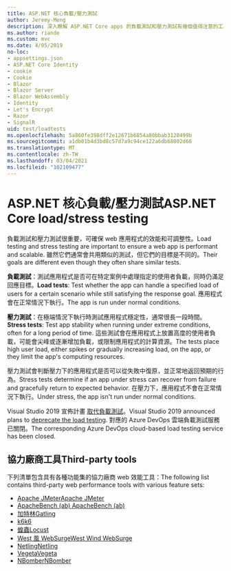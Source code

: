 ```yaml
---
title: ASP.NET 核心負載/壓力測試
author: Jeremy-Meng
description: 深入瞭解 ASP.NET Core apps 的負載測試和壓力測試有幾個值得注意的工具和方法。
ms.author: riande
ms.custom: mvc
ms.date: 4/05/2019
no-loc:
- appsettings.json
- ASP.NET Core Identity
- cookie
- Cookie
- Blazor
- Blazor Server
- Blazor WebAssembly
- Identity
- Let's Encrypt
- Razor
- SignalR
uid: test/loadtests
ms.openlocfilehash: 5a860fe398dff2e12671b6854a80bbab3120499b
ms.sourcegitcommit: a1db01b4d3bd8c57d7a9c94ce122a6db68002d66
ms.translationtype: MT
ms.contentlocale: zh-TW
ms.lasthandoff: 03/04/2021
ms.locfileid: "102109477"
---
```

# <a name="aspnet-core-loadstress-testing"></a><span data-ttu-id="b666c-103">ASP.NET 核心負載/壓力測試</span><span class="sxs-lookup"><span data-stu-id="b666c-103">ASP.NET Core load/stress testing</span></span>

<span data-ttu-id="b666c-104">負載測試和壓力測試很重要，可確保 web 應用程式的效能和可調整性。</span><span class="sxs-lookup"><span data-stu-id="b666c-104">Load testing and stress testing are important to ensure a web app is performant and scalable.</span></span> <span data-ttu-id="b666c-105">雖然它們通常會共用類似的測試，但它們的目標是不同的。</span><span class="sxs-lookup"><span data-stu-id="b666c-105">Their goals are different even though they often share similar tests.</span></span>

<span data-ttu-id="b666c-106">**負載測試**：測試應用程式是否可在特定案例中處理指定的使用者負載，同時仍滿足回應目標。</span><span class="sxs-lookup"><span data-stu-id="b666c-106">**Load tests**: Test whether the app can handle a specified load of users for a certain scenario while still satisfying the response goal.</span></span> <span data-ttu-id="b666c-107">應用程式會在正常情況下執行。</span><span class="sxs-lookup"><span data-stu-id="b666c-107">The app is run under normal conditions.</span></span>

<span data-ttu-id="b666c-108">**壓力測試**：在極端情況下執行時測試應用程式穩定性，通常很長一段時間。</span><span class="sxs-lookup"><span data-stu-id="b666c-108">**Stress tests**: Test app stability when running under extreme conditions, often for a long period of time.</span></span> <span data-ttu-id="b666c-109">這些測試會在應用程式上放置高度的使用者負載，可能會尖峰或逐漸增加負載，或限制應用程式的計算資源。</span><span class="sxs-lookup"><span data-stu-id="b666c-109">The tests place high user load, either spikes or gradually increasing load, on the app, or they limit the app's computing resources.</span></span>

<span data-ttu-id="b666c-110">壓力測試會判斷壓力下的應用程式是否可以從失敗中復原，並正常地返回預期的行為。</span><span class="sxs-lookup"><span data-stu-id="b666c-110">Stress tests determine if an app under stress can recover from failure and gracefully return to expected behavior.</span></span> <span data-ttu-id="b666c-111">在壓力下，應用程式不會在正常情況下執行。</span><span class="sxs-lookup"><span data-stu-id="b666c-111">Under stress, the app isn't run under normal conditions.</span></span>

<span data-ttu-id="b666c-112">Visual Studio 2019 宣佈計畫 [取代負載測試](https://devblogs.microsoft.com/devops/cloud-based-load-testing-service-eol/)。</span><span class="sxs-lookup"><span data-stu-id="b666c-112">Visual Studio 2019 announced plans to [deprecate the load testing](https://devblogs.microsoft.com/devops/cloud-based-load-testing-service-eol/).</span></span> <span data-ttu-id="b666c-113">對應的 Azure DevOps 雲端負載測試服務已關閉。</span><span class="sxs-lookup"><span data-stu-id="b666c-113">The corresponding Azure DevOps cloud-based load testing service has been closed.</span></span>

## <a name="third-party-tools"></a><span data-ttu-id="b666c-114">協力廠商工具</span><span class="sxs-lookup"><span data-stu-id="b666c-114">Third-party tools</span></span>

<span data-ttu-id="b666c-115">下列清單包含具有各種功能集的協力廠商 web 效能工具：</span><span class="sxs-lookup"><span data-stu-id="b666c-115">The following list contains third-party web performance tools with various feature sets:</span></span>

* [<span data-ttu-id="b666c-116">Apache JMeter</span><span class="sxs-lookup"><span data-stu-id="b666c-116">Apache JMeter</span></span>](https://jmeter.apache.org/)
* [<span data-ttu-id="b666c-117">ApacheBench (ab) </span><span class="sxs-lookup"><span data-stu-id="b666c-117">ApacheBench (ab)</span></span>](https://httpd.apache.org/docs/2.4/programs/ab.html)
* [<span data-ttu-id="b666c-118">加特林</span><span class="sxs-lookup"><span data-stu-id="b666c-118">Gatling</span></span>](https://gatling.io/)
* [<span data-ttu-id="b666c-119">k6</span><span class="sxs-lookup"><span data-stu-id="b666c-119">k6</span></span>](https://k6.io)
* [<span data-ttu-id="b666c-120">蝗蟲</span><span class="sxs-lookup"><span data-stu-id="b666c-120">Locust</span></span>](https://locust.io/)
* [<span data-ttu-id="b666c-121">West 風 WebSurge</span><span class="sxs-lookup"><span data-stu-id="b666c-121">West Wind WebSurge</span></span>](https://websurge.west-wind.com/)
* [<span data-ttu-id="b666c-122">Netling</span><span class="sxs-lookup"><span data-stu-id="b666c-122">Netling</span></span>](https://github.com/hallatore/Netling)
* [<span data-ttu-id="b666c-123">Vegeta</span><span class="sxs-lookup"><span data-stu-id="b666c-123">Vegeta</span></span>](https://github.com/tsenart/vegeta)
* [<span data-ttu-id="b666c-124">NBomber</span><span class="sxs-lookup"><span data-stu-id="b666c-124">NBomber</span></span>](https://github.com/PragmaticFlow/NBomber)
